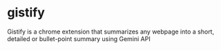 # gistify
Gistify is a chrome extension that summarizes any webpage into a short, detailed or bullet-point summary using Gemini API
